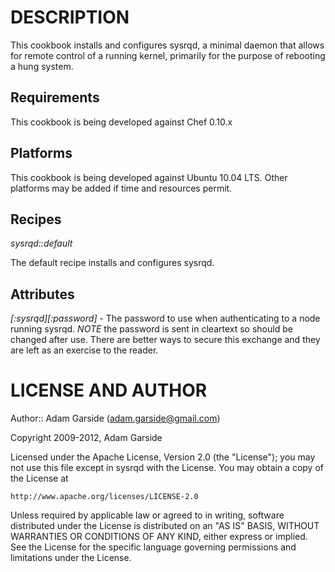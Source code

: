 DESCRIPTION
===========

This cookbook installs and configures sysrqd, a minimal daemon that
allows for remote control of a running kernel, primarily for the purpose
of rebooting a hung system.

Requirements
------------

This cookbook is being developed against Chef 0.10.x

Platforms
---------

This cookbook is being developed against Ubuntu 10.04 LTS. Other
platforms may be added if time and resources permit.

Recipes
-------

*sysrqd::default*

The default recipe installs and configures sysrqd.

Attributes
----------

*[:sysrqd][:password]* - The password to use when authenticating to a
node running sysrqd. *NOTE* the password is sent in cleartext so should
be changed after use. There are better ways to secure this exchange and
they are left as an exercise to the reader.

LICENSE AND AUTHOR
==================

Author:: Adam Garside (<adam.garside@gmail.com>)

Copyright 2009-2012, Adam Garside

Licensed under the Apache License, Version 2.0 (the "License");
you may not use this file except in sysrqd with the License.
You may obtain a copy of the License at

    http://www.apache.org/licenses/LICENSE-2.0

Unless required by applicable law or agreed to in writing, software
distributed under the License is distributed on an "AS IS" BASIS,
WITHOUT WARRANTIES OR CONDITIONS OF ANY KIND, either express or implied.
See the License for the specific language governing permissions and
limitations under the License.
